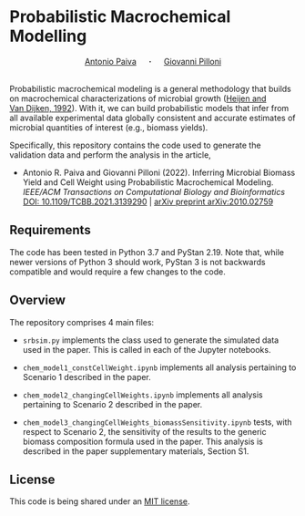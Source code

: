 # Probabilistic Macrochemical Modelling

<div align="center">
  <a href="https://www.sci.utah.edu/~arpaiva/" target="_blank">Antonio&nbsp;Paiva</a> &emsp; <b>&middot;</b> &emsp;
  <a href="https://loop.frontiersin.org/people/797425/overview" target="_blank">Giovanni&nbsp;Pilloni</a> 
</div>
<br>

Probabilistic macrochemical modeling is a general methodology that builds
on macrochemical characterizations of microbial growth ([Heijen and 
Van&nbsp;Dijken, 1992](https://pubmed.ncbi.nlm.nih.gov/18601018/)).
With it, we can build probabilistic models that infer from all available
experimental data globally consistent and accurate estimates of microbial
quantities of interest (e.g., biomass yields).

Specifically, this repository contains the code used to generate the
validation data and perform the analysis in the article,

* Antonio R. Paiva and Giovanni Pilloni (2022). Inferring Microbial Biomass Yield and Cell Weight using Probabilistic Macrochemical Modeling. _IEEE/ACM Transactions on Computational Biology and Bioinformatics_<br/>[DOI: 10.1109/TCBB.2021.3139290](https://doi.org/10.1109/TCBB.2021.3139290)  |  [arXiv preprint arXiv:2010.02759](https://arxiv.org/abs/2010.02759)

## Requirements

The code has been tested in Python 3.7 and PyStan 2.19. Note that, while newer
versions of Python 3 should work, PyStan 3 is not backwards compatible and
would require a few changes to the code.

## Overview

The repository comprises 4 main files:

* `srbsim.py` implements the class used to generate the simulated data used in the 
  paper. This is called in each of the Jupyter notebooks.

* `chem_model1_constCellWeight.ipynb` implements all analysis pertaining to
  Scenario 1 described in the paper.

* `chem_model2_changingCellWeights.ipynb` implements all analysis pertaining to
  Scenario 2 described in the paper.

* `chem_model3_changingCellWeights_biomassSensitivity.ipynb` tests, with
  respect to Scenario 2, the sensitivity of the results to the generic
  biomass composition formula used in the paper. This analysis is described
  in the paper supplementary materials, Section S1.

## License
This code is being shared under an [MIT 
license](https://github.com/arpaiva/biopgm-macrochem/blob/main/LICENSE).
